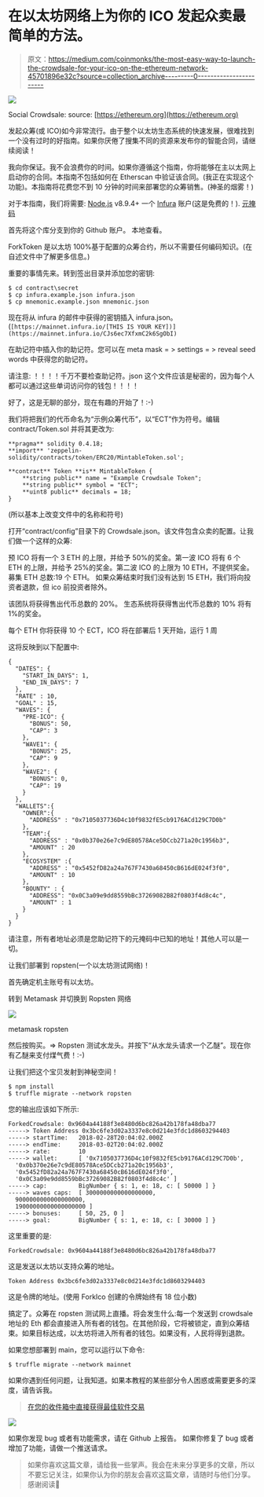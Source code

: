 # 在以太坊网络上为你的 ICO 发起众卖最简单的方法。

> 原文：<https://medium.com/coinmonks/the-most-easy-way-to-launch-the-crowdsale-for-your-ico-on-the-ethereum-network-45701896e32c?source=collection_archive---------0----------------------->

![](img/c486337e2eccaea82ecf5d391cd85d2e.png)

Social Crowdsale: source: [https://ethereum.org](https://ethereum.org)

发起众筹(或 ICO)如今非常流行。由于整个以太坊生态系统的快速发展，很难找到一个没有过时的好指南。如果你厌倦了搜集不同的资源来发布你的智能合同，请继续阅读！

我向你保证。我不会浪费你的时间。如果你遵循这个指南，你将能够在主以太网上启动你的合同。本指南不包括如何在 Etherscan 中验证该合同。(我正在实现这个功能)。本指南将花费您不到 10 分钟的时间来部署您的众筹销售。(神圣的烟雾！)

对于本指南，我们将需要:
[Node.js](https://nodejs.org/) v8.9.4+
一个 [Infura](https://infura.io/) 账户(这是免费的！).
[元掩码](https://metamask.io/)

首先将这个库分支到你的 Github 账户。
本地查看。

ForkToken 是以太坊 100%基于配置的众筹合约，所以不需要任何编码知识。(在自述文件中了解更多信息。)

重要的事情先来。转到签出目录并添加您的密钥:

```
$ cd contract\secret
$ cp infura.example.json infura.json
$ cp mnemonic.example.json mnemonic.json
```

现在将从 infura 的邮件中获得的密钥插入 infura.json。(`[https://mainnet.infura.io/[THIS IS YOUR KEY])](https://mainnet.infura.io/CJs6ec7XfxmC2k6SgObI)`

在助记符中插入你的助记符。您可以在 meta mask = > settings = > reveal seed words 中获得您的助记符。

请注意:
！！！！千万不要检查助记符。json 这个文件应该是秘密的，因为每个人都可以通过这些单词访问你的钱包！！！！

好了，这是无聊的部分，现在有趣的开始了！:-)

我们将把我们的代币命名为“示例众筹代币”，以“ECT”作为符号。编辑 contract/Token.sol 并将其更改为:

```
**pragma** solidity 0.4.18;
**import** 'zeppelin-solidity/contracts/token/ERC20/MintableToken.sol';

**contract** Token **is** MintableToken {
    **string public** name = "Example Crowdsale Token";
    **string public** symbol = "ECT";
    **uint8 public** decimals = 18;
}
```

(所以基本上改变文件中的名称和符号)

打开“contract/config”目录下的 Crowdsale.json。该文件包含众卖的配置。让我们做一个这样的众筹:

预 ICO 将有一个 3 ETH 的上限，并给予 50%的奖金。第一波 ICO 将有 6 个 ETH 的上限，并给予 25%的奖金。第二波 ICO 的上限为 10 ETH，不提供奖金。
募集 ETH 总数:19 个 ETH。
如果众筹结束时我们没有达到 15 ETH，我们将向投资者退款，但 ico 前投资者除外。

该团队将获得售出代币总数的 20%。
生态系统将获得售出代币总数的 10%
将有 1%的奖金。

每个 ETH 你将获得 10 个 ECT，ICO 将在部署后 1 天开始，运行 1 周

这将反映到以下配置中:

```
{
  "DATES": {
    "START_IN_DAYS": 1,
    "END_IN_DAYS": 7
  },
  "RATE" : 10,
  "GOAL" : 15,
  "WAVES": {
    "PRE-ICO": {
      "BONUS": 50,
      "CAP": 3
    },
    "WAVE1": {
      "BONUS": 25,
      "CAP": 9
    },
    "WAVE2": {
      "BONUS": 0,
      "CAP": 19
    }
  },
  "WALLETS":{
    "OWNER":{
      "ADDRESS" : "0x7105037736D4c10f9832fE5cb9176ACd129C7D0b"
    },
    "TEAM":{
      "ADDRESS" : "0x0b370e26e7c9dE80578Ace5DCcb271a20c1956b3",
      "AMOUNT" : 20
    },
    "ECOSYSTEM" :{
      "ADDRESS" : "0x5452fD82a24a767F7430a68450cB616dE024f3f0",
      "AMOUNT" : 10
    },
    "BOUNTY" : {
      "ADDRESS": "0x0C3a09e9dd8559bBc37269082B82f0803f4d8c4c",
      "AMOUNT" : 1
    }
  }
}
```

请注意，所有者地址必须是您助记符下的元掩码中已知的地址！其他人可以是一切。

让我们部署到 ropsten(一个以太坊测试网络)！

首先确定机主账号有以太坊。

转到 Metamask 并切换到 Ropsten 网络

![](img/62d41bfa8216a24016de58f3c62d81be.png)

metamask ropsten

然后按购买。=> Ropsten 测试水龙头。并按下“从水龙头请求一个乙醚”。现在你有乙醚来支付煤气费！:-)

让我们把这个宝贝发射到神秘空间！

```
$ npm install
$ truffle migrate --network ropsten
```

您的输出应该如下所示:

```
ForkedCrowdsale: 0x9604a44188f3e8480d6bc826a42b178fa48dba77
-----> Token Address 0x3bc6fe3d02a3337e8c0d214e3fdc1d8603294403
-----> startTime:   2018-02-28T20:04:02.000Z
-----> endTime:     2018-03-02T20:04:02.000Z
-----> rate:        10
-----> wallet:      [ '0x7105037736D4c10f9832fE5cb9176ACd129C7D0b',
  '0x0b370e26e7c9dE80578Ace5DCcb271a20c1956b3',
  '0x5452fD82a24a767F7430a68450cB616dE024f3f0',
  '0x0C3a09e9dd8559bBc37269082B82f0803f4d8c4c' ]
-----> cap:         BigNumber { s: 1, e: 18, c: [ 50000 ] }
-----> waves caps:  [ 3000000000000000000,
  9000000000000000000,
  19000000000000000000 ]
-----> bonuses:     [ 50, 25, 0 ]
-----> goal:        BigNumber { s: 1, e: 18, c: [ 30000 ] }
```

这里重要的是:

```
ForkedCrowdsale: 0x9604a44188f3e8480d6bc826a42b178fa48dba77
```

这是发送以太坊以支持众筹的地址。

```
Token Address 0x3bc6fe3d02a3337e8c0d214e3fdc1d8603294403
```

这是令牌的地址。(使用 ForkIco 创建的令牌始终有 18 位小数)

搞定了。众筹在 ropsten 测试网上直播。将会发生什么:每一个发送到 crowdsale 地址的 Eth 都会直接进入所有者的钱包。在其他阶段，它将被锁定，直到众筹结束。如果目标达成，以太坊将进入所有者的钱包。如果没有，人民将得到退款。

如果您想部署到 main，您可以运行以下命令:

```
$ truffle migrate --network mainnet
```

如果你遇到任何问题，让我知道。如果本教程的某些部分令人困惑或需要更多的深度，请告诉我。

> [在您的收件箱中直接获得最佳软件交易](https://coincodecap.com/?utm_source=coinmonks)

[![](img/7c0b3dfdcbfea594cc0ae7d4f9bf6fcb.png)](https://coincodecap.com/?utm_source=coinmonks)

如果你发现 bug 或者有功能需求，请在 Github 上报告。
如果你修复了 bug 或者增加了功能，请做一个推送请求。

> 如果你喜欢这篇文章，请给我一些掌声。我会在未来分享更多的文章，所以不要忘记关注，如果你认为你的朋友会喜欢这篇文章，请随时与他们分享。感谢阅读👐